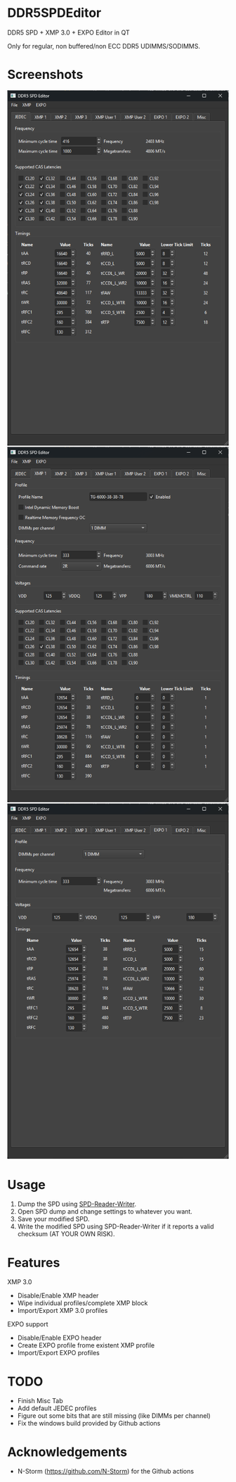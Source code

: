 # DDR5SPDEditor
DDR5 SPD + XMP 3.0 + EXPO Editor in QT

Only for regular, non buffered/non ECC DDR5 UDIMMS/SODIMMS.

# Screenshots
![SPD Editor](Images/jedec.png)
![XMP 3.0 Editor](Images/xmp.png)
![EXPO Editor](Images/expo.png)

# Usage
1. Dump the SPD using [SPD-Reader-Writer](https://github.com/1a2m3/SPD-Reader-Writer).
2. Open SPD dump and change settings to whatever you want.
3. Save your modified SPD.
4. Write the modified SPD using SPD-Reader-Writer if it reports a valid checksum (AT YOUR OWN RISK).

# Features
XMP 3.0
- Disable/Enable XMP header
- Wipe individual profiles/complete XMP block
- Import/Export XMP 3.0 profiles

EXPO support
- Disable/Enable EXPO header
- Create EXPO profile frome existent XMP profile
- Import/Export EXPO profiles

# TODO
- Finish Misc Tab
- Add default JEDEC profiles
- Figure out some bits that are still missing (like DIMMs per channel)
- Fix the windows build provided by Github actions

# Acknowledgements
- N-Storm (https://github.com/N-Storm) for the Github actions
